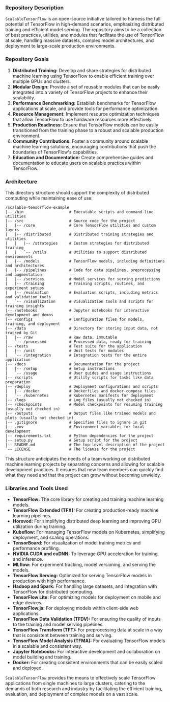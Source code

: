 ### Repository Description

`ScalableTensorFlow` is an open-source initiative tailored to harness the full potential of TensorFlow in high-demand scenarios, emphasizing distributed training and efficient model serving. The repository aims to be a collection of best practices, utilities, and modules that facilitate the use of TensorFlow at scale, handling massive datasets, complex model architectures, and deployment to large-scale production environments.

### Repository Goals

1. **Distributed Training:** Develop and share strategies for distributed machine learning using TensorFlow to enable efficient training over multiple GPUs and clusters.
2. **Modular Design:** Provide a set of reusable modules that can be easily integrated into a variety of TensorFlow projects to enhance their scalability.
3. **Performance Benchmarking:** Establish benchmarks for TensorFlow applications at scale, and provide tools for performance optimization.
4. **Resource Management:** Implement resource optimization techniques that allow TensorFlow to use hardware resources more effectively.
5. **Production Readiness:** Ensure that TensorFlow models can be easily transitioned from the training phase to a robust and scalable production environment.
6. **Community Contributions:** Foster a community around scalable machine learning solutions, encouraging contributions that push the boundaries of TensorFlow's capabilities.
7. **Education and Documentation:** Create comprehensive guides and documentation to educate users on scalable practices within TensorFlow.

### Architecture

This directory structure should support the complexity of distributed computing while maintaining ease of use:

```plaintext
/scalable-tensorflow-example
|-- /bin                    # Executable scripts and command-line utilities
|-- /src                    # Source code for the project
|   |-- /core               # Core TensorFlow utilities and custom layers
|   |-- /distributed        # Distributed training strategies and utilities
|   |   |-- /strategies     # Custom strategies for distributed training
|   |   `-- /utils          # Utilities to support distributed environments
|   |-- /models             # TensorFlow models, including definitions and architectures
|   |-- /pipelines          # Code for data pipelines, preprocessing and augmentation
|   |-- /services           # Model services for serving predictions
|   |-- /training           # Training scripts, routines, and experiment setups
|   |-- /evaluation         # Evaluation scripts, including metrics and validation tools
|   `-- /visualization      # Visualization tools and scripts for training insights
|-- /notebooks              # Jupyter notebooks for interactive development and demos
|-- /configs                # Configuration files for models, training, and deployment
|-- /data                   # Directory for storing input data, not tracked by Git
|   |-- /raw                # Raw data, immutable
|   `-- /processed          # Processed data, ready for training
|-- /tests                  # Test suite for the application
|   |-- /unit               # Unit tests for modules
|   `-- /integration        # Integration tests for the entire application
|-- /docs                   # Documentation for the project
|   |-- /setup              # Setup instructions
|   `-- /usage              # User guides and usage instructions
|-- /scripts                # Utility scripts for tasks like data preparation
|-- /deploy                 # Deployment configurations and scripts
|   |-- /docker             # Dockerfiles and docker-compose files
|   `-- /kubernetes         # Kubernetes manifests for deployment
|-- /logs                   # Log files (usually not checked in)
|-- /checkpoints            # Model checkpoints for resuming training (usually not checked in)
|-- /outputs                # Output files like trained models and plots (usually not checked in)
|-- .gitignore              # Specifies files to ignore in git
|-- .env                    # Environment variables for local development
|-- requirements.txt        # Python dependencies for the project
|-- setup.py                # Setup script for the project
|-- README.md               # The top-level description of the project
`-- LICENSE                 # The license for the project
```

This structure anticipates the needs of a team working on distributed machine learning projects by separating concerns and allowing for scalable development practices. It ensures that new team members can quickly find what they need and that the project can grow without becoming unwieldy.

### Libraries and Tools Used

- **TensorFlow:** The core library for creating and training machine learning models.
- **TensorFlow Extended (TFX):** For creating production-ready machine learning pipelines.
- **Horovod:** For simplifying distributed deep learning and improving GPU utilization during training.
- **Kubeflow:** For managing TensorFlow models on Kubernetes, simplifying deployment, and scaling operations.
- **TensorBoard:** For visualization of model training metrics and performance profiling.
- **NVIDIA CUDA and cuDNN:** To leverage GPU acceleration for training and inference.
- **MLflow:** For experiment tracking, model versioning, and serving the models.
- **TensorFlow Serving:** Optimized for serving TensorFlow models in production with high performance.
- **Hadoop and Spark:** For handling large datasets, and integration with TensorFlow for distributed computing.
- **TensorFlow Lite:** For optimizing models for deployment on mobile and edge devices.
- **TensorFlow.js:** For deploying models within client-side web applications.
- **TensorFlow Data Validation (TFDV):** For ensuring the quality of inputs to the training and model serving pipelines.
- **TensorFlow Transform (TFT):** For preprocessing data at scale in a way that is consistent between training and serving.
- **TensorFlow Model Analysis (TFMA):** For evaluating TensorFlow models in a scalable and consistent way.
- **Jupyter Notebooks:** For interactive development and collaboration on model building and training.
- **Docker:** For creating consistent environments that can be easily scaled and deployed.

`ScalableTensorFlow` provides the means to effectively scale TensorFlow applications from single machines to large clusters, catering to the demands of both research and industry by facilitating the efficient training, evaluation, and deployment of complex models on a vast scale.